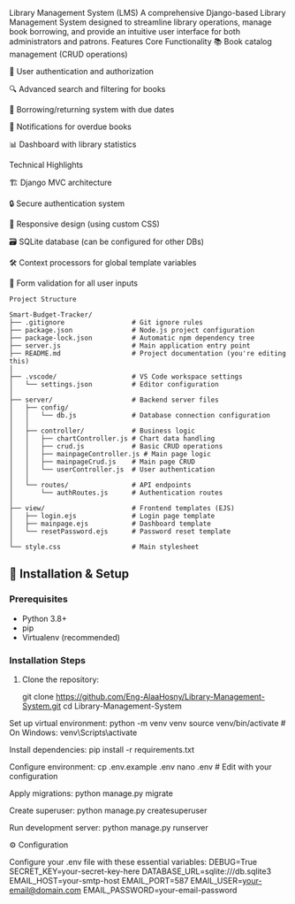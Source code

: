 Library Management System (LMS)
A comprehensive Django-based Library Management System designed to streamline library operations, manage book borrowing, and provide an intuitive user interface for both administrators and patrons.
Features
Core Functionality
📚 Book catalog management (CRUD operations)

👥 User authentication and authorization

🔍 Advanced search and filtering for books

📅 Borrowing/returning system with due dates

🔔 Notifications for overdue books

📊 Dashboard with library statistics

Technical Highlights

🏗 Django MVC architecture

🔒 Secure authentication system

📱 Responsive design (using custom CSS)

🗃 SQLite database (can be configured for other DBs)

🛠 Context processors for global template variables

📝 Form validation for all user inputs
```
Project Structure
  
Smart-Budget-Tracker/
├── .gitignore                 # Git ignore rules
├── package.json               # Node.js project configuration
├── package-lock.json          # Automatic npm dependency tree
├── server.js                  # Main application entry point
├── README.md                  # Project documentation (you're editing this)
│
├── .vscode/                   # VS Code workspace settings
│   └── settings.json          # Editor configuration
│
├── server/                    # Backend server files
│   ├── config/
│   │   └── db.js              # Database connection configuration
│   │
│   ├── controller/            # Business logic
│   │   ├── chartController.js # Chart data handling
│   │   ├── crud.js            # Basic CRUD operations
│   │   ├── mainpageController.js # Main page logic
│   │   ├── mainpageCrud.js    # Main page CRUD
│   │   └── userController.js  # User authentication
│   │
│   └── routes/                # API endpoints
│       └── authRoutes.js      # Authentication routes
│
├── view/                      # Frontend templates (EJS)
│   ├── login.ejs              # Login page template
│   ├── mainpage.ejs           # Dashboard template
│   └── resetPassword.ejs      # Password reset template
│
└── style.css                  # Main stylesheet
```

## 🚀 Installation & Setup

### Prerequisites
- Python 3.8+
- pip
- Virtualenv (recommended)

### Installation Steps
1. Clone the repository:
  
   git clone https://github.com/Eng-AlaaHosny/Library-Management-System.git
   cd Library-Management-System

Set up virtual environment:
   python -m venv venv
source venv/bin/activate  # On Windows: venv\Scripts\activate


Install dependencies:
pip install -r requirements.txt

Configure environment:
cp .env.example .env
nano .env  # Edit with your configuration


Apply migrations:
python manage.py migrate


Create superuser:
python manage.py createsuperuser


Run development server:
python manage.py runserver

⚙️ Configuration

Configure your .env file with these essential variables:
DEBUG=True
SECRET_KEY=your-secret-key-here
DATABASE_URL=sqlite:///db.sqlite3
EMAIL_HOST=your-smtp-host
EMAIL_PORT=587
EMAIL_USER=your-email@domain.com
EMAIL_PASSWORD=your-email-password

